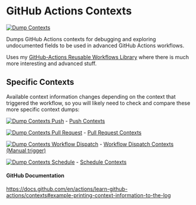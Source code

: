 # GitHub Actions Contexts

[![Dump Contexts](https://github.com/HariSekhon/GitHub-Actions-Contexts/actions/workflows/dump_contexts.yaml/badge.svg)](https://github.com/HariSekhon/GitHub-Actions-Contexts/actions/workflows/dump_contexts.yaml)

Dumps GitHub Actions contexts for debugging and exploring undocumented fields to be used in advanced GitHub Actions workflows.

Uses my [GitHub-Actions Reusable Workflows Library](https://github.com/HariSekhon/GitHub-Actions) where there is much more interesting and advanced stuff.

## Specific Contexts

Available context information changes depending on the context that triggered the workflow, so you will likely need to check and compare these more specific context dumps:

[![Dump Contexts Push](https://github.com/HariSekhon/GitHub-Actions-Contexts/actions/workflows/dump_contexts.yaml/badge.svg?event=push)](https://github.com/HariSekhon/GitHub-Actions-Contexts/actions/workflows/dump_contexts.yaml?query=event%3Apush) - [Push Contexts](https://github.com/HariSekhon/GitHub-Actions-Contexts/actions/workflows/dump_contexts.yaml?query=event%3Apush)

[![Dump Contexts Pull Request](https://github.com/HariSekhon/GitHub-Actions-Contexts/actions/workflows/dump_contexts.yaml/badge.svg?event=pull_request&branch=branch_to_trigger_run)](https://github.com/HariSekhon/GitHub-Actions-Contexts/actions/workflows/dump_contexts.yaml?query=event%3Apull_request) - [Pull Request Contexts](https://github.com/HariSekhon/GitHub-Actions-Contexts/actions/workflows/dump_contexts.yaml?query=event%3Apull_request)

[![Dump Contexts Workflow Dispatch](https://github.com/HariSekhon/GitHub-Actions-Contexts/actions/workflows/dump_contexts.yaml/badge.svg?event=workflow_dispatch)](https://github.com/HariSekhon/GitHub-Actions-Contexts/actions/workflows/dump_contexts.yaml?query=event%3Aworkflow_dispatch) - [Workflow Dispatch Contexts (Manual trigger)](https://github.com/HariSekhon/GitHub-Actions-Contexts/actions/workflows/dump_contexts.yaml?query=event%3Aworkflow_dispatch)

[![Dump Contexts Schedule](https://github.com/HariSekhon/GitHub-Actions-Contexts/actions/workflows/dump_contexts.yaml/badge.svg?event=schedule)](https://github.com/HariSekhon/GitHub-Actions-Contexts/actions/workflows/dump_contexts.yaml?query=event%3Aschedule) - [Schedule Contexts](https://github.com/HariSekhon/GitHub-Actions-Contexts/actions/workflows/dump_contexts.yaml?query=event%3Aschedule)


#### GitHub Documentation

https://docs.github.com/en/actions/learn-github-actions/contexts#example-printing-context-information-to-the-log
